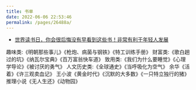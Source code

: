 ```yaml
---
title: 书单
date: 2022-06-06 22:53:46
permalink: /pages/26488a/
---
```



- [世界读书日，你会很后悔没有早看到这些书！非常有利于年轻人发展](https://www.bilibili.com/video/BV1k44y1G7Ux?spm_id_from=333.851.b_7265636f6d6d656e64.5)

趣味类:《明朝那些事儿》《枪炮、病菌与钢铁》《特工训练手册》
财富类:《歌白趟过的坑》《纳瓦尔宝典》《百万富翁快车道》
致用类:《我们为什么要睡觉》《心理学导论》《被讨厌的勇气》
人文历史类:《全球通史》《当呼吸化为空气》
余华《活着》《许三观卖血记》
王小波《黄金时代》《沉默的大多数》《一只特立独行的猪》
推理小说《无人生还》《动物园》